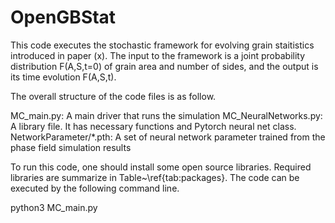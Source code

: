 # OpenGBStat

This code executes the stochastic framework for evolving grain staitistics introduced in paper (x). 
The input to the framework is a joint probability distribution F(A,S,t=0) of grain area
and number of sides, and the output is its time evolution F(A,S,t).

The overall structure of the code files is as follow. 

MC_main.py: A main driver that runs the simulation 
MC_NeuralNetworks.py: A library file. It has necessary functions and Pytorch neural net class. 
NetworkParameter/*.pth: A set of neural network parameter trained from the phase field simulation results

To run this code, one should install some open source libraries. 
Required libraries are summarize in Table~\ref{tab:packages}. 
The code can be executed by the following command line. 

python3 MC_main.py

